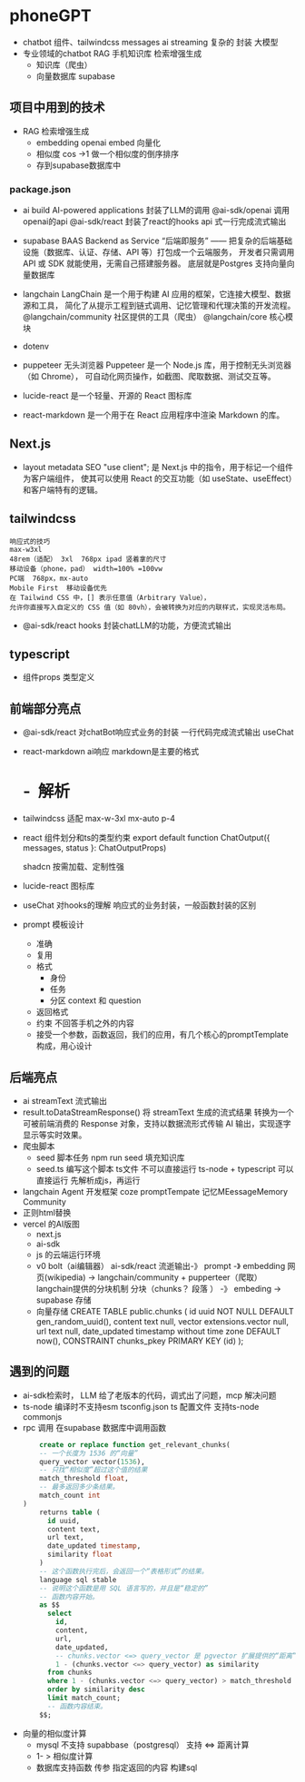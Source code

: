 # phoneGPT

- chatbot
    组件、tailwindcss  messages
    ai streaming 复杂的  封装
    大模型
- 专业领域的chatbot
    RAG 手机知识库 检索增强生成
    - 知识库（爬虫）
    - 向量数据库 supabase

## 项目中用到的技术

- RAG 检索增强生成
    - embedding  openai embed  向量化
    - 相似度 cos  ->1  做一个相似度的倒序排序
    - 存到supabase数据库中

### package.json
- ai
    build AI-powered applications
    封装了LLM的调用
    @ai-sdk/openai  调用openai的api
    @ai-sdk/react  封装了react的hooks  api 式一行完成流式输出

- supabase
    BAAS Backend as Service  “后端即服务” —— 把复杂的后端基础设施（数据库、认证、存储、API 等）打包成一个云端服务，
    开发者只需调用 API 或 SDK 就能使用，无需自己搭建服务器。
    底层就是Postgres 支持向量向量数据库
- langchain
    LangChain 是一个用于构建 AI 应用的框架，它连接大模型、数据源和工具，
    简化了从提示工程到链式调用、记忆管理和代理决策的开发流程。
    @langchain/community  社区提供的工具（爬虫）
    @langchain/core  核心模块
- dotenv
- puppeteer  无头浏览器
    Puppeteer 是一个 Node.js 库，用于控制无头浏览器（如 Chrome），
    可自动化网页操作，如截图、爬取数据、测试交互等。
- lucide-react 是一个轻量、开源的 React 图标库
- react-markdown 是一个用于在 React 应用程序中渲染 Markdown 的库。

## Next.js
- layout metadata
    SEO
    "use client"; 是 Next.js 中的指令，用于标记一个组件为客户端组件，
    使其可以使用 React 的交互功能（如 useState、useEffect）和客户端特有的逻辑。

## tailwindcss
    响应式的技巧
    max-w3xl
    48rem（适配） 3xl  768px ipad 竖着拿的尺寸
    移动设备（phone，pad） width=100% =100vw
    PC端  768px，mx-auto
    Mobile First  移动设备优先
    在 Tailwind CSS 中，[] 表示任意值（Arbitrary Value），
    允许你直接写入自定义的 CSS 值（如 80vh），会被转换为对应的内联样式，实现灵活布局。

- @ai-sdk/react
    hooks 封装chatLLM的功能，方便流式输出

## typescript
- 组件props 类型定义

## 前端部分亮点
- @ai-sdk/react  对chatBot响应式业务的封装 一行代码完成流式输出
    useChat
- react-markdown  ai响应 markdown是主要的格式
    # - ![]() 解析
- tailwindcss 适配 max-w-3xl mx-auto p-4 

- react 组件划分和ts的类型约束  export default function ChatOutput({
    messages,
    status
}: ChatOutputProps)

    shadcn 按需加载、定制性强
- lucide-react  图标库
- useChat  对hooks的理解 响应式的业务封装，一般函数封装的区别
- prompt 模板设计
    - 准确
    - 复用
    - 格式
        - 身份
        - 任务
        - 分区  context 和 question
    - 返回格式
    - 约束 不回答手机之外的内容
    - 接受一个参数，函数返回，我们的应用，有几个核心的promptTemplate 构成，用心设计
## 后端亮点
- ai streamText 流式输出
- result.toDataStreamResponse() 将 streamText 生成的流式结果
转换为一个可被前端消费的 Response 对象，支持以数据流形式传输 AI 输出，实现逐字显示等实时效果。
- 爬虫脚本
    - seed 脚本任务
        npm run seed
        填充知识库
    - seed.ts 编写这个脚本
        ts文件 不可以直接运行
        ts-node + typescript  可以直接运行
        先解析成js，再运行
- langchain   Agent 开发框架
    coze   promptTempate  记忆MEessageMemory  Community
- 正则html替换
- vercel 的AI版图
    - next.js
    - ai-sdk
    - js 的云端运行环境
    - v0 bolt（ai编辑器）
        ai-sdk/react  流逝输出-》 prompt -》 embedding
        网页(wikipedia) ->  langchain/community + pupperteer（爬取） 
        langchain提供的分块机制 分块（chunks？ 段落 ） -》 embeding -> supabase  存储
    - 向量存储
    CREATE TABLE public.chunks (
    id uuid NOT NULL DEFAULT gen_random_uuid(),
    content text null,
    vector extensions.vector null,
    url text null,
    date_updated timestamp without time zone DEFAULT now(),
    CONSTRAINT chunks_pkey PRIMARY KEY (id)
  );
## 遇到的问题
- ai-sdk检索时， LLM 给了老版本的代码，调式出了问题，mcp 解决问题
- ts-node 编译时不支持esm
    tsconfig.json  ts 配置文件
    支持ts-node  commonjs
- rpc 调用
    在supabase 数据库中调用函数
    ```sql
        create or replace function get_relevant_chunks(
        -- 一个长度为 1536 的“向量”
        query_vector vector(1536),
        -- 只找“相似度”超过这个值的结果
        match_threshold float,
        -- 最多返回多少条结果。
        match_count int
    )
        returns table (
          id uuid,
          content text,
          url text,
          date_updated timestamp,
          similarity float
        )
        -- 这个函数执行完后，会返回一个“表格形式”的结果。
        language sql stable
        -- 说明这个函数是用 SQL 语言写的，并且是“稳定的”
        -- 函数内容开始。
        as $$
          select
            id,
            content,
            url,
            date_updated,
            -- chunks.vector <=> query_vector 是 pgvector 扩展提供的“距离”计算
            1 - (chunks.vector <=> query_vector) as similarity
          from chunks
          where 1 - (chunks.vector <=> query_vector) > match_threshold
          order by similarity desc
          limit match_count;
          -- 函数内容结束。
        $$;
    ```
- 向量的相似度计算
    - mysql 不支持  supabbase（postgresql） 支持
        <=> 距离计算
    - 1- > 相似度计算
    - 数据库支持函数
        传参
        指定返回的内容
        构建sql
